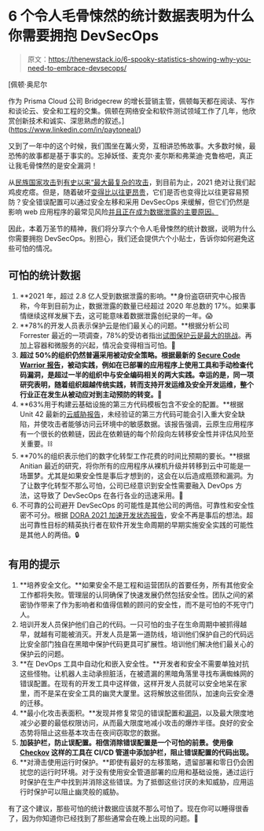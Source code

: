 # 6 个令人毛骨悚然的统计数据表明为什么你需要拥抱 DevSecOps

> 原文：<https://thenewstack.io/6-spooky-statistics-showing-why-you-need-to-embrace-devsecops/>

[](https://www.linkedin.com/in/paytoneal/)

 [佩顿·奥尼尔

作为 Prisma Cloud 公司 Bridgecrew 的增长营销主管，佩顿每天都在阅读、写作和谈论云、安全和工程的交集。佩顿在网络安全和软件测试领域工作了几年，他欣赏创新技术和诚实、深思熟虑的叙述。](https://www.linkedin.com/in/paytoneal/) [](https://www.linkedin.com/in/paytoneal/)

又到了一年中的这个时候，我们围坐在篝火旁，互相讲恐怖故事。大多数时候，最恐怖的故事都是基于事实的。忘掉妖怪、麦克尔·麦尔斯和弗莱迪·克鲁格吧，真正让我毛骨悚然的是安全漏洞！

从[民族国家攻击](https://blogs.microsoft.com/on-the-issues/2021/03/02/new-nation-state-cyberattacks/)到[有史以来“最大最复杂的攻击](https://www.reuters.com/article/us-cyber-solarwinds-microsoft/solarwinds-hack-was-largest-and-most-sophisticated-attack-ever-microsoft-president-idUSKBN2AF03R)，到目前为止，2021 绝对让我们起鸡皮疙瘩。但是，随着破坏[变得比以往更昂贵](https://www.securityinfowatch.com/cybersecurity/news/21241763/research-data-breach-numbers-costs-and-impacts-all-rise-in-2021)，它们是否也变得比以往更容易预防？安全错误配置可以通过安全左移和采用 DevSecOps 来缓解，但它们仍然是影响 web 应用程序的最常见风险[并且正在成为数据泄露的主要原因。](https://securityboulevard.com/2021/10/owasp-updates-the-top-10-web-application-security-risks/)

因此，本着万圣节的精神，我们将分享六个令人毛骨悚然的统计数据，说明为什么你需要拥抱 DevSecOps。别担心，我们还会提供六个小贴士，告诉你如何避免这些可怕的情况。

## 可怕的统计数据

1.  **2021 年，超过 2.8 亿人受到数据泄露的影响。**身份盗窃研究中心报告称，今年到目前为止，数据泄露的数量已经超过 2020 年总数的 17%。如果事情继续这样发展下去，这可能意味着数据泄露创纪录的一年。😱
2.  **78%的开发人员表示保护云是他们最关心的问题。**根据分析公司 Forrester 最近的一项调查，78%的受访者指出[试图保护云是最大的挑战](https://www.vmware.com/content/dam/digitalmarketing/vmware/en/pdf/docs/vmw-bridging-developer-and-security-divide.pdf)。再加上容器和微服务的兴起，情况会变得相当可怕。👻
3.  **超过 50%的组织仍然普遍采用被动安全策略。**根据最新的 [Secure Code Warrior 报告](https://www.businesswire.com/news/home/20210323006113/en/Research-Reveals-Global-Growth-of-Secure-DevOps)，被动实践，例如在已部署的应用程序上使用工具和手动检查代码漏洞，是超过一半的组织中与安全编码相关的两大实践。幸运的是，同一项研究表明，随着组织超越传统实践，转而支持开发运维及安全开发运维，整个行业正在发生从被动应对到主动预防的转变。**🦇**
4.  **63%用于构建云基础设施的第三方代码模板包含不安全的配置。**根据 Unit 42 最新的[云威胁报告](https://unit42.paloaltonetworks.com/cloud-threat-report-2h-2021/)，未经验证的第三方代码可能会引入重大安全缺陷，并使攻击者能够访问云环境中的敏感数据。该报告强调，云原生应用程序有一个很长的依赖链，因此在依赖链的每个阶段向左转移安全性并评估风险至关重要。⛓️
5.  **70%的组织表示他们的数字化转型工作花费的时间比预期的要长。**根据 Anitian 最近的研究，将你所有的应用程序从裸机升级并转移到云中可能是一场噩梦。尤其是如果安全性是事后才想到的，这会在以后造成瓶颈和漏洞。为了让数字化转型不那么可怕，公司已经意识到安全性需要融入 DevOps 方法，这导致了 DevSecOps 在各行各业的迅速采用。🧟
6.  不可靠的公司避开 DevSecOps 的可能性是其他公司的两倍。可靠性和安全性密不可分。根据 [DORA 2021 加速开发状态报告](https://cloud.google.com/blog/products/devops-sre/announcing-dora-2021-accelerate-state-of-devops-report)，安全不再是事后的想法。超出可靠性目标的精英执行者在软件开发生命周期的早期实施安全实践的可能性是其他人的两倍。🔒

## 有用的提示

1.  **培养安全文化。**如果安全不是工程和运营团队的首要任务，所有其他安全工作都将失败。管理层的认同确保了快速发展仍然包括安全性。团队之间的紧密协作带来了作为影响者和值得信赖的顾问的安全性，而不是可怕的不死守门人。
2.  培训开发人员保护他们自己的代码。一只可怕的虫子在生命周期中被抓得越早，就越有可能被消灭。开发人员是第一道防线，培训他们保护自己的代码远比安全部门独自在黑暗中保护代码更具可扩展性。培训他们解决他们最关心的保护云的问题。
3.  **在 DevOps 工具中自动化和嵌入安全性。**开发者和安全不需要单独对抗这些怪物。让机器人主动承担脏活，在被遗漏的黑暗角落里寻找布满蜘蛛网的错误配置。在现有的开发工具中这样做，这样开发人员就可以安全地呆在家里，而不是呆在安全工具的幽灵大厦里。这将解放这些团队，加速向云安全港的迁移。
4.  **最小化攻击表面积。**发现并修复常见的错误配置和[漏洞](https://bridgecrew.io/blog/container-image-vulnerability-scanning-with-bridgecrew/)，以及最大限度地减少必要的最低权限访问，从而最大限度地减小攻击的爆炸半径。良好的安全态势将阻止这些基本攻击在夜间窃取您的数据。
5.  **加装护栏，防止误配置。相信消除错误配置是一个可怕的前景。使用像 [Checkov](http://checkov.io) 这样的工具在 CI/CD 管道中添加护栏，阻止错误配置的代码出现。**
6.  **对滑击使用运行时保护。**即使有最好的左移策略，遗留部署和零日仍会困扰您的运行时环境。对于没有使用安全管道部署的应用和基础设施，通过运行时保护在生产中找到并消除这些错误。为了抵御这些讨厌的未知威胁，应用运行时保护可以阻止幽灵般的威胁。

有了这个建议，那些可怕的统计数据应该就不那么可怕了。现在你可以睡得很香了，因为你知道你已经找到了那些通常会在晚上出现的问题。🎃

<svg xmlns:xlink="http://www.w3.org/1999/xlink" viewBox="0 0 68 31" version="1.1"><title>Group</title> <desc>Created with Sketch.</desc></svg>